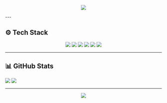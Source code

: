<!-- 헤더 배너 -->
<p align="center">
  <img src="https://capsule-render.vercel.app/api?type=waving&color=0:1A2980,100:26D0CE&height=200&section=header&text=CHAEWON%20AN&fontSize=38&fontColor=ffffff" />
</p>
---

## ⚙️ Tech Stack

<p align="center">
  <img src="https://img.shields.io/badge/Java-007396?style=for-the-badge&logo=java&logoColor=white"/>
  <img src="https://img.shields.io/badge/SpringBoot-6DB33F?style=for-the-badge&logo=spring-boot&logoColor=white"/>
  <img src="https://img.shields.io/badge/MySQL-4479A1?style=for-the-badge&logo=mysql&logoColor=white"/>
  <img src="https://img.shields.io/badge/JPA-007396?style=for-the-badge&logo=hibernate&logoColor=white"/>
  <img src="https://img.shields.io/badge/QueryDSL-339933?style=for-the-badge"/>
  <img src="https://img.shields.io/badge/Git-F05032?style=for-the-badge&logo=git&logoColor=white"/>
</p>

---

## 📊 GitHub Stats

  <img src="https://github-readme-stats.vercel.app/api?username=woneveryday&show_icons=true&theme=gotham" />
  <img src="https://github-readme-stats.vercel.app/api/top-langs/?username=woneveryday&layout=compact" />

---

<!-- 👣 Footer -->
<p align="center">
  <img src="https://capsule-render.vercel.app/api?type=waving&color=26D0CE&height=120&section=footer"/>
</p>
